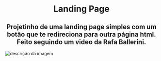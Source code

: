 <h1 align="center"> Landing Page </h1>

<h2 align="center"> Projetinho de uma landing page simples com um botão que te redireciona para outra página html. Feito seguindo um video da Rafa Ballerini. </h2>

![descrição da imagem](https://imgur.com/ehJJiBz)


